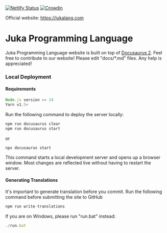 [![Netlify Status](https://api.netlify.com/api/v1/badges/44911841-1d05-4a57-84f0-dfbd41b3d202/deploy-status)](https://app.netlify.com/sites/juka/deploys)
[![Crowdin](https://badges.crowdin.net/juka-website/localized.svg)](https://crowdin.com/project/juka-website)

Official website: https://jukalang.com

# Juka Programming Language

Juka Programming Language website is built on top of [Docusaurus 2](https://docusaurus.io/).
Feel free to contribute to our website!
Please edit "docs/*.md" files.
Any help is appreciated!

### Local Deployment

#### Requirements
```jsx
Node.js version >= 14
Yarn v1.5+
```

Run the following command to deploy the server locally:
```jsx
npm run docusaurus clear
npm run docusaurus start
```

or

```jsx
npx docusaurus start
```

This command starts a local development server and opens up a browser window. Most changes are reflected live without having to restart the server.

#### Generating Translations
It's important to generate translation before you commit.
Run the following command before submitting the site to GitHub

```jsx
npm run write-translations
```
If you are on Windows, please run "run.bat" instead:
```jsx
./run.bat
```
